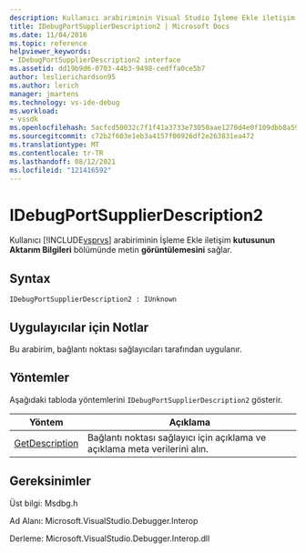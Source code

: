 ```yaml
---
description: Kullanıcı arabiriminin Visual Studio İşleme Ekle iletişim kutusunun Taşıma Bilgileri bölümünde metin görüntülemesini sağlar.
title: IDebugPortSupplierDescription2 | Microsoft Docs
ms.date: 11/04/2016
ms.topic: reference
helpviewer_keywords:
- IDebugPortSupplierDescription2 interface
ms.assetid: dd19b9d6-0703-44b3-9498-cedffa0ce5b7
author: leslierichardson95
ms.author: lerich
manager: jmartens
ms.technology: vs-ide-debug
ms.workload:
- vssdk
ms.openlocfilehash: 5acfcd50032c7f1f41a3733e73050aae1270d4e0f109dbb8a59229f1404f08f5
ms.sourcegitcommit: c72b2f603e1eb3a4157f00926df2e263831ea472
ms.translationtype: MT
ms.contentlocale: tr-TR
ms.lasthandoff: 08/12/2021
ms.locfileid: "121416592"
---
```

# <a name="idebugportsupplierdescription2"></a>IDebugPortSupplierDescription2
Kullanıcı [!INCLUDE[vsprvs](../../../code-quality/includes/vsprvs_md.md)] arabiriminin İşleme Ekle iletişim **kutusunun Aktarım Bilgileri** bölümünde metin **görüntülemesini** sağlar.

## <a name="syntax"></a>Syntax

```
IDebugPortSupplierDescription2 : IUnknown
```

## <a name="notes-for-implementers"></a>Uygulayıcılar için Notlar
 Bu arabirim, bağlantı noktası sağlayıcıları tarafından uygulanır.

## <a name="methods"></a>Yöntemler
 Aşağıdaki tabloda yöntemlerini `IDebugPortSupplierDescription2` gösterir.

|Yöntem|Açıklama|
|------------|-----------------|
|[GetDescription](../../../extensibility/debugger/reference/idebugportsupplierdescription2-getdescription.md)|Bağlantı noktası sağlayıcı için açıklama ve açıklama meta verilerini alın.|

## <a name="requirements"></a>Gereksinimler
 Üst bilgi: Msdbg.h

 Ad Alanı: Microsoft.VisualStudio.Debugger.Interop

 Derleme: Microsoft.VisualStudio.Debugger.Interop.dll
